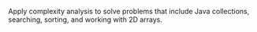 Apply complexity analysis to solve problems that include Java collections, searching, sorting, and working with 2D arrays.